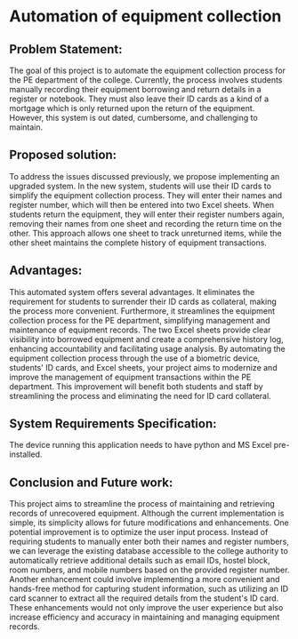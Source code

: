 # Automation of equipment collection

## Problem Statement: 
The goal of this project is to automate the equipment collection process for the PE department of the college. Currently, the process involves students manually recording their equipment borrowing and return details in a register or notebook.  They must also leave their ID cards as a kind of a mortgage which is only returned upon the return of the equipment. However, this system is out dated, cumbersome, and challenging to maintain.

## Proposed solution:
To address the issues discussed previously, we propose implementing an upgraded system. In the new system, students will use their ID cards to simplify the equipment collection process. They will enter their names and register number, which will then be entered into two Excel sheets. When students return the equipment, they will enter their register numbers again, removing their names from one sheet and recording the return time on the other. This approach allows one sheet to track unreturned items, while the other sheet maintains the complete history of equipment transactions.

## Advantages:
This automated system offers several advantages. It eliminates the requirement for students to surrender their ID cards as collateral, making the process more convenient. Furthermore, it streamlines the equipment collection process for the PE department, simplifying management and maintenance of equipment records. The two Excel sheets provide clear visibility into borrowed equipment and create a comprehensive history log, enhancing accountability and facilitating usage analysis. By automating the equipment collection process through the use of a biometric device, students' ID cards, and Excel sheets, your project aims to modernize and improve the management of equipment transactions within the PE department. This improvement will benefit both students and staff by streamlining the process and eliminating the need for ID card collateral.

## System Requirements Specification:
The device running this application needs to have python and MS Excel pre-installed.

## Conclusion and Future work:
This project aims to streamline the process of maintaining and retrieving records of unrecovered equipment. Although the current implementation is simple, its simplicity allows for future modifications and enhancements. One potential improvement is to optimize the user input process. Instead of requiring students to manually enter both their names and register numbers, we can leverage the existing database accessible to the college authority to automatically retrieve additional details such as email IDs, hostel block, room numbers, and mobile numbers based on the provided register number. Another enhancement could involve implementing a more convenient and hands-free method for capturing student information, such as utilizing an ID card scanner to extract all the required details from the student's ID card. These enhancements would not only improve the user experience but also increase efficiency and accuracy in maintaining and managing equipment records. 

